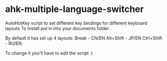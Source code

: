 # ahk-multiple-language-switcher
AutoHotKey script to set different key bindings for different keyboard layouts
To install put in into your documents folder.

By default it has set up 4 layouts:
Break - CN/EN
Alt+Shift - JP/EN
Ctrl+Shift - RU/EN

To change it you'll have to edit the script :)
